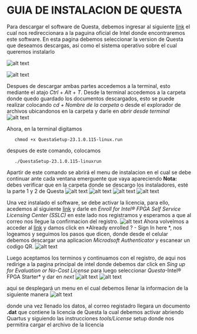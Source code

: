 # GUIA DE INSTALACION DE QUESTA

Para descargar el software de Questa, debemos ingresar al siguiente [link](https://www.intel.com/content/www/us/en/software-kit/776289/questa-intel-fpgas-pro-edition-software-version-23-1.html) 
el cual nos redireccionara a la paguina oficial de Intel donde encontraremos este software. En esta pagina debemos seleccionar la version de Questa que deseamos descargas, asi como el sistema operativo sobre el cual queremos instalarlo 

![alt text](https://github.com/DanielCastro-02/Electronica-Digital-G2-E1/blob/main/Lab0/Recursos/Questa%201.png)


![alt text](https://github.com/DanielCastro-02/Electronica-Digital-G2-E1/blob/main/Lab0/Recursos/Questa%202.png)

Despues de descargar ambas partes accedemos a la terminal, esto mediante el atajo *Ctrl* + *Alt* + *T*. Desde la terminal accedemos a la carpeta donde quedo guardado los documentos descargados, esto se puede realizar colocando *cd + Nombre de la carpeta* 
o desde el explorador de archivos ubicandonos en la carpeta y darle en *abrir desde terminal*
![alt text](https://github.com/DanielCastro-02/Electronica-Digital-G2-E1/blob/main/Lab0/Recursos/Questa%203.png)

Ahora, en la terminal digitamos 
```
   chmod +x QuestaSetup-23.1.0.115-linux.run
```
despues de este comando, colocamos 
```
   ./QuestaSetup-23.1.0.115-linuxrun
```
Apartir de este comando se abrirá el menu de instalacion en el cual se debe continuar ante cada ventana emerguente que vaya apareciendo 
**Nota:** debes verificar que en la carpeta donde se descargo los instaladores, esté la parte 1 y 2 de Questa 
![alt text](https://github.com/DanielCastro-02/Electronica-Digital-G2-E1/blob/main/Lab0/Recursos/Questa%204.png)
![alt text](https://github.com/DanielCastro-02/Electronica-Digital-G2-E1/blob/main/Lab0/Recursos/Questa%205.png)
![alt text](https://github.com/DanielCastro-02/Electronica-Digital-G2-E1/blob/main/Lab0/Recursos/Questa%206.png)
![alt text](https://github.com/DanielCastro-02/Electronica-Digital-G2-E1/blob/main/Lab0/Recursos/Questa%208.png)

Una vez instalado el software, se debe activar la licencia, para ello, acedemos al siguiente [link](https://licensing.intel.com/psg/s/?language=en_US) y darle en *Enroll for Intel® FPGA Self Service Licensing
Center (SSLC)* en este lado nos registramos y esperamos a que al correo nos llegue la confirmacion del registro. 
![alt text](https://github.com/DanielCastro-02/Electronica-Digital-G2-E1/blob/main/Lab0/Recursos/Questa%209.png)
Ahora volvelmos a acceder al [link](https://licensing.intel.com/psg/s/?language=en_US) y damos click en *Already enrolled ? - Sign In here *, nos logeamos y seguimos los pasos que dicen, donde desde el celular debemos descargar una aplicacion *Microdsoft Authenticator* y escanear un codigo QR. 
![alt text](https://github.com/DanielCastro-02/Electronica-Digital-G2-E1/blob/main/Lab0/Recursos/Questa%2010.png)

Luego aceptamos los terminos y continuamos con el registro, de aqui nos redirige a la pagina principal de intel donde debemos dar click en *Sing up for Evaluation or No-Cost License* para luego seleccionar *Questa*-Intel® FPGA Starter* y dar en *next* 
![alt text](https://github.com/DanielCastro-02/Electronica-Digital-G2-E1/blob/main/Lab0/Recursos/Questa%2012.png)
![alt text](https://github.com/DanielCastro-02/Electronica-Digital-G2-E1/blob/main/Lab0/Recursos/Questa%2013.png)

aqui se desplegará un menu en el cual debemos llenar la informacion de la siguiente manera 
![alt text](https://github.com/DanielCastro-02/Electronica-Digital-G2-E1/blob/main/Lab0/Recursos/Questa%2014.png)

donde una vez llenado los datos, al correo registadro llegara un documento **.dat** que contiene la licencia de Questa la cual debemos activar abriendo Quartus y siguiendo las instrucciones *tools/License* setup donde nos permitira cargar el archivo de la licencia
